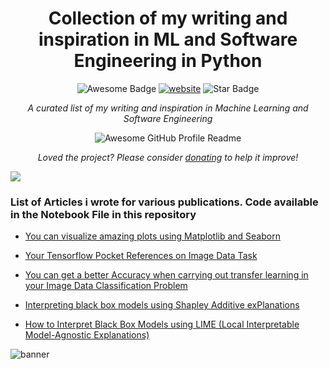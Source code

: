 <h1 align="center">Collection of my writing and inspiration in ML and Software Engineering in Python</h1>
<div align="center">
<img src="https://cdn.rawgit.com/sindresorhus/awesome/d7305f38d29fed78fa85652e3a63e154dd8e8829/media/badge.svg" alt="Awesome Badge"/>
<a href="https://arbeitnow.com/?utm_source=awesome-github-profile-readme"><img src="https://img.shields.io/static/v1?label=&labelColor=505050&message=arbeitnow&color=%230076D6&style=flat&logo=google-chrome&logoColor=%230076D6" alt="website"/></a>
<img src="https://img.shields.io/static/v1?label=%F0%9F%8C%9F&message=If%20Useful&style=style=flat&color=BC4E99" alt="Star Badge"/>
<br>

<i>A curated list of my writing and inspiration in Machine Learning and Software Engineering</i>

<img alt="Awesome GitHub Profile Readme" src="assets/agpr.gif"> </img>

<i>Loved the project? Please consider [donating](https://paypal.me/naiborhujosua) to help it improve!</i>

</div>




![](https://github.com/naiborhujosua/naiborhujosua/blob/master/GaussianProcessPosteriorPredictive_ManimCE_v0.9.0.gif)

### List of Articles i wrote for various publications. Code available in the Notebook File in this repository


- [You can visualize amazing plots using Matplotlib and Seaborn](https://naiborhujosua.medium.com/looking-at-different-perspectives-when-visualize-data-using-matplotlib-and-seaborn-91d621a0623f)
 
- [Your Tensorflow Pocket References on Image Data Task](https://medium.com/@naiborhujosua/your-tensorflow-pocket-references-on-image-data-88ff84a5a44d)

- [You can get a better Accuracy when carrying out transfer learning in your Image Data Classification Problem](https://naiborhujosua.medium.com/you-can-get-a-better-f1-score-when-carrying-out-transfer-learning-in-your-image-data-classification-bc46165766b3)

- [Interpreting black box models using Shapley Additive exPlanations](https://naiborhujosua.medium.com/interpreting-black-box-models-using-shapley-additive-explanations-85a9842b5cbd)
- [How to Interpret Black Box Models using LIME (Local Interpretable Model-Agnostic Explanations)](https://www.freecodecamp.org/news/interpret-black-box-model-using-lime/)



![banner](https://github.com/naiborhujosua/Blog_Notes/assets/13548560/7d004dfb-5f73-4cce-b57a-f38329bc53d7)
